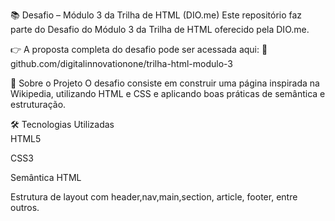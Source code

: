 📚 Desafio – Módulo 3 da Trilha de HTML (DIO.me)
Este repositório faz parte do Desafio do Módulo 3 da Trilha de HTML oferecido pela DIO.me.

👉 A proposta completa do desafio pode ser acessada aqui:
🔗 github.com/digitalinnovationone/trilha-html-modulo-3

🧩 Sobre o Projeto
O desafio consiste em construir uma página inspirada na Wikipedia, utilizando HTML e CSS e aplicando boas práticas de semântica e estruturação.



🛠️ Tecnologias Utilizadas<br>
HTML5

CSS3

Semântica HTML

Estrutura de layout com header,nav,main,section, article, footer, entre outros.

